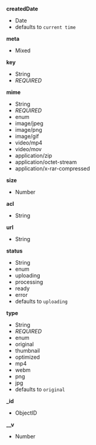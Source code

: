 **createdDate**  
-  Date  
-  defaults to `current time`  
  
**meta**  
-  Mixed  
  
**key**  
-  String  
- *REQUIRED*  
  
**mime**  
-  String  
- *REQUIRED*  
-  enum  
  - image/jpeg  
  - image/png  
  - image/gif  
  - video/mp4  
  - video/mov  
  - application/zip  
  - application/octet-stream  
  - application/x-rar-compressed  
  
**size**  
-  Number  
  
**acl**  
-  String  
  
**url**  
-  String  
  
**status**  
-  String  
-  enum  
  - uploading  
  - processing  
  - ready  
  - error  
-  defaults to `uploading`  
  
**type**  
-  String  
- *REQUIRED*  
-  enum  
  - original  
  - thumbnail  
  - optimized  
  - mp4  
  - webm  
  - png  
  - jpg  
-  defaults to `original`  
  
**_id**  
-  ObjectID  
  
**__v**  
-  Number  
  
